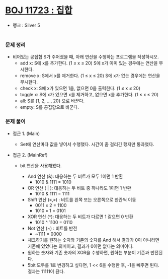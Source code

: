 # [BOJ 11723 : 집합](https://www.acmicpc.net/problem/11723)
- 랭크 : Silver 5
  <br><br>
  
### 문제 정리
- 비어있는 공집합 S가 주어졌을 때, 아래 연산을 수행하는 프로그램을 작성하시오.
   - add x: S에 x를 추가한다. (1 ≤ x ≤ 20) S에 x가 이미 있는 경우에는 연산을 무시한다.
   - remove x: S에서 x를 제거한다. (1 ≤ x ≤ 20) S에 x가 없는 경우에는 연산을 무시한다.
   - check x: S에 x가 있으면 1을, 없으면 0을 출력한다. (1 ≤ x ≤ 20)
   - toggle x: S에 x가 있으면 x를 제거하고, 없으면 x를 추가한다. (1 ≤ x ≤ 20)
   - all: S를 {1, 2, ..., 20} 으로 바꾼다.
   - empty: S를 공집합으로 바꾼다.

### 문제 풀이
- 접근 1. (Main)
  - Set에 연산마다 값을 넣어서 수행했다. 시간이 좀 걸리긴 했지만 통과했다.
  
- 접근 2. (MainRef)
  - bit 연산을 사용해봤다.

    - And 연산 (&): 대응하는 두 비트가 모두 1이면 1 반환
       - 1010 & 1111 = 1010
    - OR 연산 ( | ): 대응하는 두 비트 중 하나라도 1이면 1 반환
       - 1010 & 1111 = 1111
    - Shift 연산 («,») : 비트를 왼쪽 또는 오른쪽으로 한칸씩 이동
       - 0011 « 2 = 1100
       - 1010 » 1 = 0101
    - XOR 연산 (^): 대응하는 두 비트가 다르면 1 같으면 0 반환
       - 1010 ^ 1100 = 0110
    - Not 연산 (~) : 비트를 반전
       - ~1111 = 0000
    - 체크하기를 원하는 숫자와 기존의 숫자를 And 해서 결과가 0이 아니라면 기존에 있었다는 의미이고, 결과가 0이면 없다는 의미이다.
    - 원하는 숫자와 기존 숫자의 XOR을 수행하면, 원하는 부분이 기존과 반전된다.
    - 5bit 모두를 1로 변경하고 싶다면, 1 << 6을 수행한 후, -1을 빼주면 된다. 결과는 11111이 된다.
  



    
    


